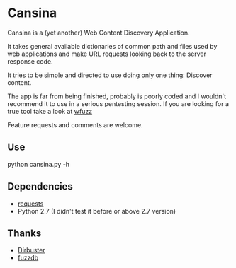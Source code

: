 Cansina
=======

Cansina is a (yet another) Web Content Discovery Application.

It takes general available dictionaries of common path and files used by web applications
and make URL requests looking back to the server response code.

It tries to be simple and directed to use doing only one thing: Discover content.

The app is far from being finished, probably is poorly coded and I wouldn't recommend it
to use in a serious pentesting session. If you are looking for a true tool take a look at
[wfuzz](http://www.edge-security.com/wfuzz.php)

Feature requests and comments are welcome.

Use
---

python cansina.py -h

Dependencies
------------

- [requests](https://github.com/kennethreitz/requests)
- Python 2.7 (I didn't test it before or above 2.7 version)

Thanks
------

- [Dirbuster](https://sourceforge.net/projects/dirbuster/)
- [fuzzdb](https://code.google.com/p/fuzzdb/)


